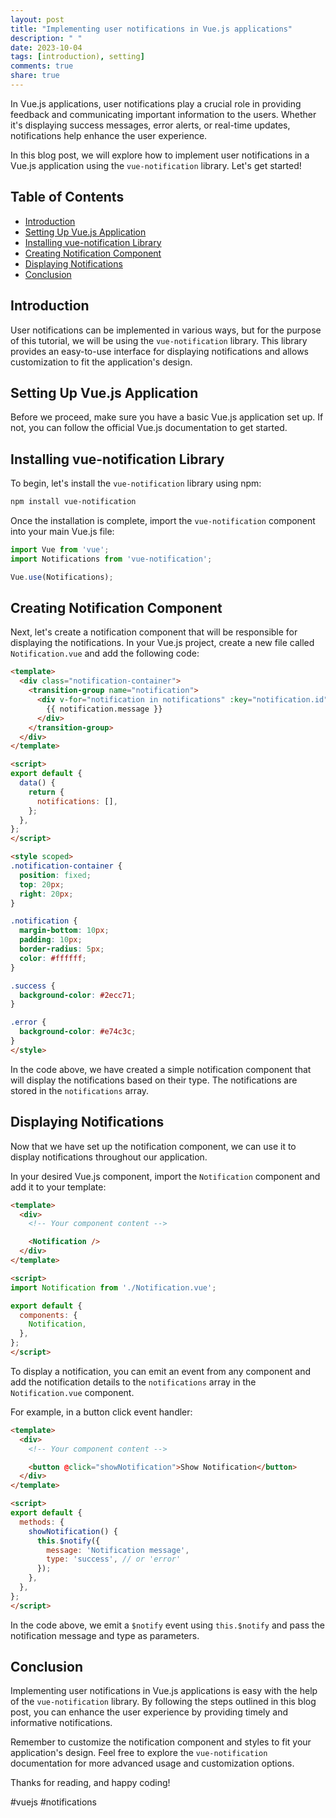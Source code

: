 ```yaml
---
layout: post
title: "Implementing user notifications in Vue.js applications"
description: " "
date: 2023-10-04
tags: [introduction), setting]
comments: true
share: true
---
```


In Vue.js applications, user notifications play a crucial role in providing feedback and communicating important information to the users. Whether it's displaying success messages, error alerts, or real-time updates, notifications help enhance the user experience.

In this blog post, we will explore how to implement user notifications in a Vue.js application using the `vue-notification` library. Let's get started!

## Table of Contents
- [Introduction](#introduction)
- [Setting Up Vue.js Application](#setting-up-vue-js-application)
- [Installing vue-notification Library](#installing-vue-notification-library)
- [Creating Notification Component](#creating-notification-component)
- [Displaying Notifications](#displaying-notifications)
- [Conclusion](#conclusion)

## Introduction

User notifications can be implemented in various ways, but for the purpose of this tutorial, we will be using the `vue-notification` library. This library provides an easy-to-use interface for displaying notifications and allows customization to fit the application's design.

## Setting Up Vue.js Application

Before we proceed, make sure you have a basic Vue.js application set up. If not, you can follow the official Vue.js documentation to get started.

## Installing vue-notification Library

To begin, let's install the `vue-notification` library using npm:

```bash
npm install vue-notification
```

Once the installation is complete, import the `vue-notification` component into your main Vue.js file:

```javascript
import Vue from 'vue';
import Notifications from 'vue-notification';

Vue.use(Notifications);
```

## Creating Notification Component

Next, let's create a notification component that will be responsible for displaying the notifications. In your Vue.js project, create a new file called `Notification.vue` and add the following code:

```html
<template>
  <div class="notification-container">
    <transition-group name="notification">
      <div v-for="notification in notifications" :key="notification.id" :class="notification.type">
        {{ notification.message }}
      </div>
    </transition-group>
  </div>
</template>

<script>
export default {
  data() {
    return {
      notifications: [],
    };
  },
};
</script>

<style scoped>
.notification-container {
  position: fixed;
  top: 20px;
  right: 20px;
}

.notification {
  margin-bottom: 10px;
  padding: 10px;
  border-radius: 5px;
  color: #ffffff;
}

.success {
  background-color: #2ecc71;
}

.error {
  background-color: #e74c3c;
}
</style>
```

In the code above, we have created a simple notification component that will display the notifications based on their type. The notifications are stored in the `notifications` array.

## Displaying Notifications

Now that we have set up the notification component, we can use it to display notifications throughout our application.

In your desired Vue.js component, import the `Notification` component and add it to your template:

```html
<template>
  <div>
    <!-- Your component content -->

    <Notification />
  </div>
</template>

<script>
import Notification from './Notification.vue';

export default {
  components: {
    Notification,
  },
};
</script>
```

To display a notification, you can emit an event from any component and add the notification details to the `notifications` array in the `Notification.vue` component.

For example, in a button click event handler:

```html
<template>
  <div>
    <!-- Your component content -->

    <button @click="showNotification">Show Notification</button>
  </div>
</template>

<script>
export default {
  methods: {
    showNotification() {
      this.$notify({
        message: 'Notification message',
        type: 'success', // or 'error'
      });
    },
  },
};
</script>
```

In the code above, we emit a `$notify` event using `this.$notify` and pass the notification message and type as parameters.

## Conclusion

Implementing user notifications in Vue.js applications is easy with the help of the `vue-notification` library. By following the steps outlined in this blog post, you can enhance the user experience by providing timely and informative notifications.

Remember to customize the notification component and styles to fit your application's design. Feel free to explore the `vue-notification` documentation for more advanced usage and customization options.

Thanks for reading, and happy coding!

#vuejs #notifications
